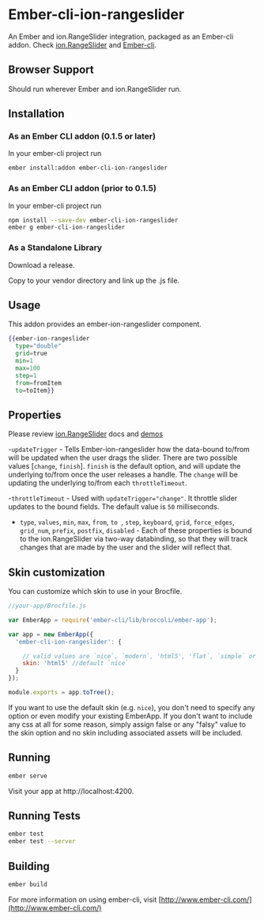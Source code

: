 # Ember-cli-ion-rangeslider
An Ember and ion.RangeSlider integration, packaged as an Ember-cli addon. Check
[ion.RangeSlider](//github.com/IonDen/ion.rangeSlider) and [Ember-cli](http://www.ember-cli.com/).

## Browser Support
Should run wherever Ember and ion.RangeSlider run.

## Installation

### As an Ember CLI addon (0.1.5 or later)

In your ember-cli project run

```bash
ember install:addon ember-cli-ion-rangeslider
```

### As an Ember CLI addon (prior to 0.1.5)

In your ember-cli project run

```bash
npm install --save-dev ember-cli-ion-rangeslider
ember g ember-cli-ion-rangeslider
```

### As a Standalone Library

Download a release.

Copy to your vendor directory and link up the .js file.

## Usage

This addon provides an ember-ion-rangeslider component.
```handlebars
{{ember-ion-rangeslider
  type="double"
  grid=true
  min=1
  max=100
  step=1
  from=fromItem
  to=toItem}}
```

## Properties
Please review [ion.RangeSlider](//github.com/IonDen/ion.rangeSlider) docs and
[demos](http://ionden.com/a/plugins/ion.rangeSlider/en.html)

-`updateTrigger` - Tells Ember-ion-rangeslider how the data-bound to/from will be updated when the user drags the slider. There are two possible values [`change`, `finish`]. `finish` is the default option, and will update the underlying to/from once the user releases a handle. The `change` will be updating the underlying to/from each `throttleTimeout`.

-`throttleTimeout` - Used with `updateTrigger="change"`. It throttle slider updates to the bound fields. The default value is `50` milliseconds.

- `type`, `values`, `min`, `max`, `from`, `to `, `step`, `keyboard`, `grid`, `force_edges`, `grid_num`, `prefix`, `postfix`, `disabled` - Each of these properties is bound to the ion.RangeSlider via two-way databinding, so that they will track changes that are made by the user and the slider will reflect that.


## Skin customization

You can customize which skin to use in your Brocfile.

```javascript
//your-app/Brocfile.js

var EmberApp = require('ember-cli/lib/broccoli/ember-app');

var app = new EmberApp({
  'ember-cli-ion-rangeslider': {

    // valid values are `nice`, `modern`, 'html5', 'flat`, `simple` or false
    skin: 'html5' //default `nice`
  }
});

module.exports = app.toTree();
```
If you want to use the default skin (e.g. `nice`), you don't need to specify any option or even modify your existing EmberApp. If you don't want to include any css at all
for some reason, simply assign false or any "falsy" value to the skin option and no skin including associated assets will be included.

## Running
```bash
ember serve
```
Visit your app at http://localhost:4200.

## Running Tests
```bash
ember test
ember test --server
```

## Building
```bash
ember build
```
For more information on using ember-cli, visit [http://www.ember-cli.com/](http://www.ember-cli.com/)
